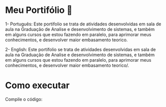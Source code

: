 # Meu Portifólio 🚀

1- Português:
Este portifolio se trata de atividades desenvolvidas em sala de aula na Graduação de 
Analise e desenvolvimento de sistemas, e também em alguns cursos que estou fazendo em paralelo,
para aprimorar meus conhecimentos, e desenvolver maior embasamento teorico.


2- English:
Este portifolio se trata de atividades desenvolvidas em sala de aula na Graduação de 
Analise e desenvolvimento de sistemas, e também em alguns cursos que estou fazendo em paralelo,
para aprimorar meus conhecimentos, e desenvolver maior embasamento teorico/.


# Como executar
Compile o código:

